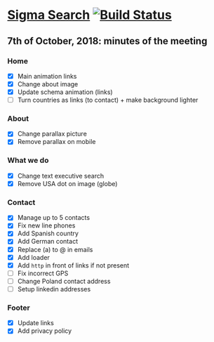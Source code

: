 # [Sigma Search](https://soywod.github.io/sigma-search) [![Build Status](https://travis-ci.org/soywod/sigma-search.svg?branch=master)](https://travis-ci.org/soywod/sigma-search)

## 7th of October, 2018: minutes of the meeting

### Home
  - [X] Main animation links
  - [X] Change about image
  - [X] Update schema animation (links)
  - [ ] Turn countries as links (to contact) + make background lighter

### About
  - [X] Change parallax picture
  - [X] Remove parallax on mobile

### What we do
  - [X] Change text executive search
  - [X] Remove USA dot on image (globe)

### Contact
  - [X] Manage up to 5 contacts
  - [X] Fix new line phones
  - [X] Add Spanish country
  - [X] Add German contact
  - [X] Replace (a) to @ in emails
  - [X] Add loader
  - [X] Add `http` in front of links if not present
  - [ ] Fix incorrect GPS
  - [ ] Change Poland contact address
  - [ ] Setup linkedin addresses

### Footer
  - [X] Update links
  - [X] Add privacy policy

